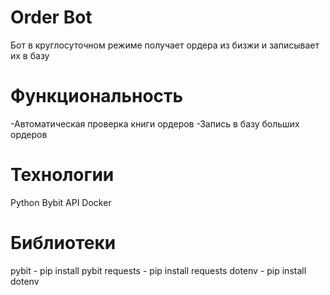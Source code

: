 # Order Bot

Бот в круглосуточном режиме получает ордера из бизжи и записывает их в базу

# Функциональность

-Автоматическая проверка книги ордеров
-Запись в базу больших ордеров

# Технологии

Python
Bybit API
Docker

# Библиотеки

pybit - pip install pybit
requests - pip install requests
dotenv - pip install dotenv
